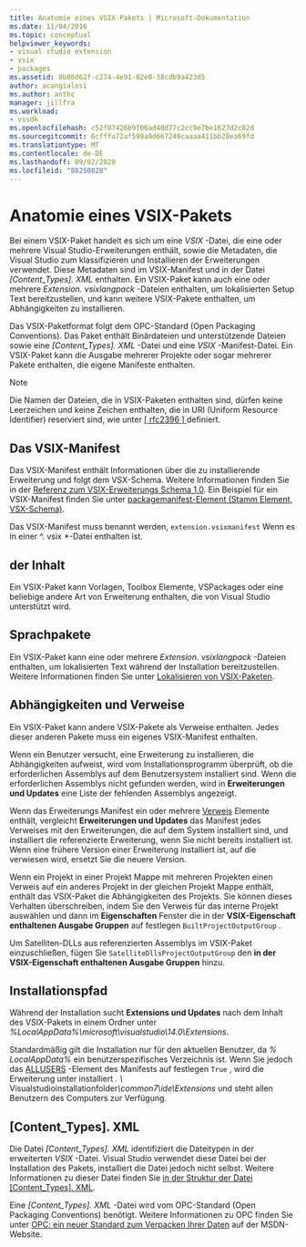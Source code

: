 ```yaml
---
title: Anatomie eines VSIX-Pakets | Microsoft-Dokumentation
ms.date: 11/04/2016
ms.topic: conceptual
helpviewer_keywords:
- visual studio extension
- vsix
- packages
ms.assetid: 8b86d62f-c274-4e91-82e0-38cdb9a423d5
author: acangialosi
ms.author: anthc
manager: jillfra
ms.workload:
- vssdk
ms.openlocfilehash: c52f87426b9f06ad40d77c2cc9e7be1627d2c82d
ms.sourcegitcommit: 6cfffa72af599a9d667249caaaa411bb28ea69fd
ms.translationtype: MT
ms.contentlocale: de-DE
ms.lasthandoff: 09/02/2020
ms.locfileid: "88250828"
---
```

# <a name="anatomy-of-a-vsix-package"></a>Anatomie eines VSIX-Pakets
Bei einem VSIX-Paket handelt es sich um eine *VSIX* -Datei, die eine oder mehrere Visual Studio-Erweiterungen enthält, sowie die Metadaten, die Visual Studio zum klassifizieren und Installieren der Erweiterungen verwendet. Diese Metadaten sind im VSIX-Manifest und in der Datei *[Content_Types]. XML* enthalten. Ein VSIX-Paket kann auch eine oder mehrere *Extension. vsixlangpack* -Dateien enthalten, um lokalisierten Setup Text bereitzustellen, und kann weitere VSIX-Pakete enthalten, um Abhängigkeiten zu installieren.

 Das VSIX-Paketformat folgt dem OPC-Standard (Open Packaging Conventions). Das Paket enthält Binärdateien und unterstützende Dateien sowie eine *[Content_Types]. XML* -Datei und eine *VSIX* -Manifest-Datei. Ein VSIX-Paket kann die Ausgabe mehrerer Projekte oder sogar mehrerer Pakete enthalten, die eigene Manifeste enthalten.

> [!NOTE]
> Die Namen der Dateien, die in VSIX-Paketen enthalten sind, dürfen keine Leerzeichen und keine Zeichen enthalten, die in URI (Uniform Resource Identifier) reserviert sind, wie unter [ \[ rfc2396 \] ](https://www.rfc-editor.org/rfc/rfc2396.txt)definiert.

## <a name="the-vsix-manifest"></a>Das VSIX-Manifest
 Das VSIX-Manifest enthält Informationen über die zu installierende Erweiterung und folgt dem VSX-Schema. Weitere Informationen finden Sie in der [Referenz zum VSIX-Erweiterungs Schema 1,0](https://msdn.microsoft.com/library/76e410ec-b1fb-4652-ac98-4a4c52e09a2b). Ein Beispiel für ein VSIX-Manifest finden Sie unter [packagemanifest-Element (Stamm Element, VSX-Schema)](https://msdn.microsoft.com/library/f8ae42ba-775a-4d2b-976a-f556e147f187).

 Das VSIX-Manifest muss benannt werden, `extension.vsixmanifest` Wenn es in einer ^. vsix *-Datei enthalten ist.

## <a name="the-content"></a>der Inhalt
 Ein VSIX-Paket kann Vorlagen, Toolbox Elemente, VSPackages oder eine beliebige andere Art von Erweiterung enthalten, die von Visual Studio unterstützt wird.

## <a name="language-packs"></a>Sprachpakete
 Ein VSIX-Paket kann eine oder mehrere *Extension. vsixlangpack* -Dateien enthalten, um lokalisierten Text während der Installation bereitzustellen. Weitere Informationen finden Sie unter [Lokalisieren von VSIX-Paketen](../extensibility/localizing-vsix-packages.md).

## <a name="dependencies-and-references"></a>Abhängigkeiten und Verweise
 Ein VSIX-Paket kann andere VSIX-Pakete als Verweise enthalten. Jedes dieser anderen Pakete muss ein eigenes VSIX-Manifest enthalten.

 Wenn ein Benutzer versucht, eine Erweiterung zu installieren, die Abhängigkeiten aufweist, wird vom Installationsprogramm überprüft, ob die erforderlichen Assemblys auf dem Benutzersystem installiert sind. Wenn die erforderlichen Assemblys nicht gefunden werden, wird in **Erweiterungen und Updates** eine Liste der fehlenden Assemblys angezeigt.

 Wenn das Erweiterungs Manifest ein oder mehrere [Verweis](/previous-versions/visualstudio/visual-studio-2010/dd393687(v=vs.100)) Elemente enthält, vergleicht **Erweiterungen und Updates** das Manifest jedes Verweises mit den Erweiterungen, die auf dem System installiert sind, und installiert die referenzierte Erweiterung, wenn Sie nicht bereits installiert ist. Wenn eine frühere Version einer Erweiterung installiert ist, auf die verwiesen wird, ersetzt Sie die neuere Version.

 Wenn ein Projekt in einer Projekt Mappe mit mehreren Projekten einen Verweis auf ein anderes Projekt in der gleichen Projekt Mappe enthält, enthält das VSIX-Paket die Abhängigkeiten des Projekts. Sie können dieses Verhalten überschreiben, indem Sie den Verweis für das interne Projekt auswählen und dann im **Eigenschaften** Fenster die in der **VSIX-Eigenschaft enthaltenen Ausgabe Gruppen** auf festlegen `BuiltProjectOutputGroup` .

 Um Satelliten-DLLs aus referenzierten Assemblys im VSIX-Paket einzuschließen, fügen Sie `SatelliteDllsProjectOutputGroup` den **in der VSIX-Eigenschaft enthaltenen Ausgabe Gruppen** hinzu.

## <a name="installation-location"></a>Installationspfad
 Während der Installation sucht **Extensions und Updates** nach dem Inhalt des VSIX-Pakets in einem Ordner unter *%LocalAppData%\microsoft\visualstudio\14.0\Extensions*.

 Standardmäßig gilt die Installation nur für den aktuellen Benutzer, da *% LocalAppData%* ein benutzerspezifisches Verzeichnis ist. Wenn Sie jedoch das [ALLUSERS](https://msdn.microsoft.com/library/ac817f50-3276-4ddb-b467-8bbb1432455b) -Element des Manifests auf festlegen `True` , wird die Erweiterung unter installiert <em>. \\ </em> Visualstudioinstallationfolder<em>\common7\ide\Extensions</em> und steht allen Benutzern des Computers zur Verfügung.

## <a name="content_typesxml"></a>[Content_Types]. XML
 Die Datei *[Content_Types]. XML* identifiziert die Dateitypen in der erweiterten *VSIX* -Datei. Visual Studio verwendet diese Datei bei der Installation des Pakets, installiert die Datei jedoch nicht selbst. Weitere Informationen zu dieser Datei finden Sie [in der Struktur der Datei [Content_Types]. XML](the-structure-of-the-content-types-dot-xml-file.md).

 Eine *[Content_Types]. XML* -Datei wird vom OPC-Standard (Open Packaging Conventions) benötigt. Weitere Informationen zu OPC finden Sie unter [OPC: ein neuer Standard zum Verpacken Ihrer Daten](https://blogs.msdn.microsoft.com/msdnmagazine/2007/08/08/opc-a-new-standard-for-packaging-your-data/) auf der MSDN-Website.

